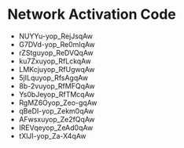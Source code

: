 # Network Activation Code
* NUYYu-yop_RejJsqAw
* G7DVd-yop_Re0mIqAw
* rZStguyop_ReDVQqAw
* ku7Zxuyop_RfLckqAw
* LMKcjuyop_RfUgwqAw
* 5jILquyop_RfsAgqAw
* 8b-2vuyop_RfMFQqAw
* Ys0bJeyop_RfTMcqAw
* RgMZ6Oyop_Zeo-gqAw
* qBeDI-yop_Zekm0qAw
* AFwsxuyop_Ze2fQqAw
* IREVqeyop_ZeAd0qAw
* tXlJI-yop_Za-X4qAw